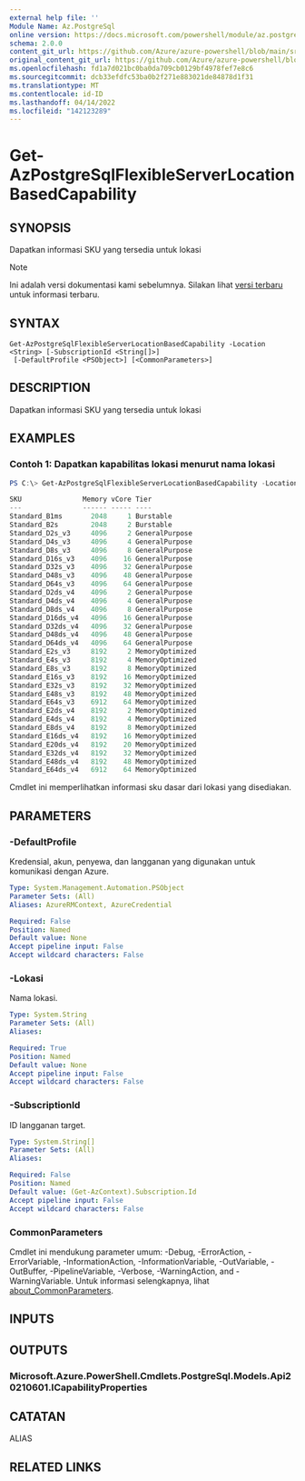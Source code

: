 ```yaml
---
external help file: ''
Module Name: Az.PostgreSql
online version: https://docs.microsoft.com/powershell/module/az.postgresql/get-azpostgresqlflexibleserverlocationbasedcapability
schema: 2.0.0
content_git_url: https://github.com/Azure/azure-powershell/blob/main/src/PostgreSql/help/Get-AzPostgreSqlFlexibleServerLocationBasedCapability.md
original_content_git_url: https://github.com/Azure/azure-powershell/blob/main/src/PostgreSql/help/Get-AzPostgreSqlFlexibleServerLocationBasedCapability.md
ms.openlocfilehash: fd1a7d021bc0ba0da709cb0129bf4978fef7e8c6
ms.sourcegitcommit: dcb33efdfc53ba0b2f271e883021de84878d1f31
ms.translationtype: MT
ms.contentlocale: id-ID
ms.lasthandoff: 04/14/2022
ms.locfileid: "142123289"
---
```

# Get-AzPostgreSqlFlexibleServerLocationBasedCapability

## SYNOPSIS
Dapatkan informasi SKU yang tersedia untuk lokasi

> [!NOTE]
>Ini adalah versi dokumentasi kami sebelumnya. Silakan lihat [versi terbaru](/powershell/module/az.postgresql/get-azpostgresqlflexibleserverlocationbasedcapability) untuk informasi terbaru.

## SYNTAX

```
Get-AzPostgreSqlFlexibleServerLocationBasedCapability -Location <String> [-SubscriptionId <String[]>]
 [-DefaultProfile <PSObject>] [<CommonParameters>]
```

## DESCRIPTION
Dapatkan informasi SKU yang tersedia untuk lokasi

## EXAMPLES

### Contoh 1: Dapatkan kapabilitas lokasi menurut nama lokasi
```powershell
PS C:\> Get-AzPostgreSqlFlexibleServerLocationBasedCapability -Location eastus

SKU               Memory vCore Tier
---               ------ ----- ----
Standard_B1ms       2048     1 Burstable
Standard_B2s        2048     2 Burstable
Standard_D2s_v3     4096     2 GeneralPurpose
Standard_D4s_v3     4096     4 GeneralPurpose
Standard_D8s_v3     4096     8 GeneralPurpose
Standard_D16s_v3    4096    16 GeneralPurpose
Standard_D32s_v3    4096    32 GeneralPurpose
Standard_D48s_v3    4096    48 GeneralPurpose
Standard_D64s_v3    4096    64 GeneralPurpose
Standard_D2ds_v4    4096     2 GeneralPurpose
Standard_D4ds_v4    4096     4 GeneralPurpose
Standard_D8ds_v4    4096     8 GeneralPurpose
Standard_D16ds_v4   4096    16 GeneralPurpose
Standard_D32ds_v4   4096    32 GeneralPurpose
Standard_D48ds_v4   4096    48 GeneralPurpose
Standard_D64ds_v4   4096    64 GeneralPurpose
Standard_E2s_v3     8192     2 MemoryOptimized
Standard_E4s_v3     8192     4 MemoryOptimized
Standard_E8s_v3     8192     8 MemoryOptimized
Standard_E16s_v3    8192    16 MemoryOptimized
Standard_E32s_v3    8192    32 MemoryOptimized
Standard_E48s_v3    8192    48 MemoryOptimized
Standard_E64s_v3    6912    64 MemoryOptimized
Standard_E2ds_v4    8192     2 MemoryOptimized
Standard_E4ds_v4    8192     4 MemoryOptimized
Standard_E8ds_v4    8192     8 MemoryOptimized
Standard_E16ds_v4   8192    16 MemoryOptimized
Standard_E20ds_v4   8192    20 MemoryOptimized
Standard_E32ds_v4   8192    32 MemoryOptimized
Standard_E48ds_v4   8192    48 MemoryOptimized
Standard_E64ds_v4   6912    64 MemoryOptimized
```

Cmdlet ini memperlihatkan informasi sku dasar dari lokasi yang disediakan.

## PARAMETERS

### -DefaultProfile
Kredensial, akun, penyewa, dan langganan yang digunakan untuk komunikasi dengan Azure.

```yaml
Type: System.Management.Automation.PSObject
Parameter Sets: (All)
Aliases: AzureRMContext, AzureCredential

Required: False
Position: Named
Default value: None
Accept pipeline input: False
Accept wildcard characters: False
```

### -Lokasi
Nama lokasi.

```yaml
Type: System.String
Parameter Sets: (All)
Aliases:

Required: True
Position: Named
Default value: None
Accept pipeline input: False
Accept wildcard characters: False
```

### -SubscriptionId
ID langganan target.

```yaml
Type: System.String[]
Parameter Sets: (All)
Aliases:

Required: False
Position: Named
Default value: (Get-AzContext).Subscription.Id
Accept pipeline input: False
Accept wildcard characters: False
```

### CommonParameters
Cmdlet ini mendukung parameter umum: -Debug, -ErrorAction, -ErrorVariable, -InformationAction, -InformationVariable, -OutVariable, -OutBuffer, -PipelineVariable, -Verbose, -WarningAction, and -WarningVariable. Untuk informasi selengkapnya, lihat [about_CommonParameters](http://go.microsoft.com/fwlink/?LinkID=113216).

## INPUTS

## OUTPUTS

### Microsoft.Azure.PowerShell.Cmdlets.PostgreSql.Models.Api20210601.ICapabilityProperties

## CATATAN

ALIAS

## RELATED LINKS

